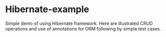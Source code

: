 # Hibernate-example
Simple demo of using Hibernate framework. Here are illustrated CRUD operations and use of annotations for ORM following by simple test cases.

